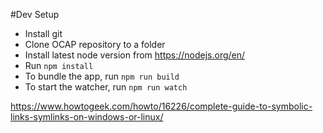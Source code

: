 #Dev Setup

* Install git
* Clone OCAP repository to a folder
* Install latest node version from 
https://nodejs.org/en/
* Run `npm install`
* To bundle the app, run `npm run build`
* To start the watcher, run `npm run watch`

https://www.howtogeek.com/howto/16226/complete-guide-to-symbolic-links-symlinks-on-windows-or-linux/

